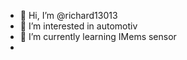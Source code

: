 - 👋 Hi, I’m @richard13013
- 👀 I’m interested in automotiv
- 🌱 I’m currently learning IMems sensor
-

<!---
richard13013/richard13013 is a ✨ special ✨ repository because its `README.md` (this file) appears on your GitHub profile.
You can click the Preview link to take a look at your changes.
--->
